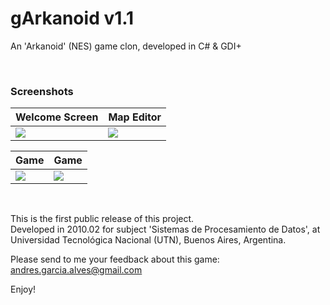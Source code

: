 # gArkanoid v1.1

An 'Arkanoid' (NES) game clon, developed in C# & GDI+

&nbsp;

### Screenshots

| Welcome Screen                           | Map Editor                               |
|------------------------------------------|------------------------------------------|
| ![](Resources/screenshot-welcome.png)    | ![](Resources/screenshot-map-editor.png) |

| Game                                     |  Game                                    |
|------------------------------------------|------------------------------------------|
| ![](Resources/screenshot-game-01.png)    | ![](Resources/screenshot-game-02.png)    |

&nbsp;

This is the first public release of this project.  
Developed in 2010.02 for subject 'Sistemas de Procesamiento de Datos', at Universidad Tecnológica Nacional (UTN), Buenos Aires, Argentina. 

Please send to me your feedback about this game: andres.garcia.alves@gmail.com

Enjoy!
